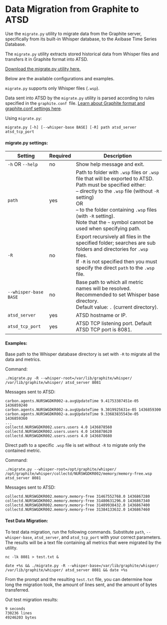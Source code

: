 # Data Migration from Graphite to ATSD
 
Use the `migrate.py` utility to migrate data from the Graphite server, specifically from its built-in Whisper database, to the Axibase Time Series Database.

The `migrate.py` utility extracts stored historical data from Whisper files and transfers it in Graphite format into ATSD.

[Download the migrate.py utility here.](https://github.com/axibase/atsd-graphite-finder/blob/master/bin/migrate.py)

Below are the available configurations and examples.

`migrate.py` supports only Whisper files (`.wsp`).

Data sent into ATSD by the `migrate.py` utility is parsed according to rules specified in the `graphite.conf `file. [Learn about Graphite format and graphite.conf settings here](../README.md).

Using `migrate.py`:

```
migrate.py [-h] [--whisper-base BASE] [-R] path atsd_server atsd_tcp_port
```

#### migrate.py settings:

| Setting | Required | Description | 
| --- | --- | --- | 
|  `-h` OR `--help`  |  no  |  Show help message and exit.  | 
|  `path`  |  yes  |  Path to folder with `.wsp` files or `.wsp` file that will be exported to ATSD.<br>Path must be specified either:<br>– directly to the `.wsp` file (without `-R` setting)<br>OR<br>– to the folder containing `.wsp` files (with `-R` setting).<br>Note that the `~` symbol cannot be used when specifying path.  | 
|  `-R`  |  no  |  Export recursively all files in the specified folder; searches are sub folders and directories for `.wsp` files.<br>If `-R` is not specified then you must specify the direct `path` to the `.wsp` file.  | 
|  `--whisper-base BASE`  |  no  |  Base path to which all metric names will be resolved.<br>Recommended to set Whisper base directory.<br>Default value: `.` (current directory).  | 
|  `atsd_server`  |  yes  |  ATSD hostname or IP.  | 
|  `atsd_tcp_port`  |  yes  |  ATSD TCP listening port. Default ATSD TCP port is 8081.  | 


#### Examples:

Base path to the Whisper database directory is set with `-R` to migrate all the data and metrics.

Command:

```
./migrate.py -R --whisper-root=/var/lib/graphite/whisper/ /var/lib/graphite/whisper/ atsd_server 8081
```

Messages sent to ATSD:

```
carbon.agents.NURSWGDKR002-a.avgUpdateTime 9.41753387451e-05 1436859240
carbon.agents.NURSWGDKR002-a.avgUpdateTime 9.3019925631e-05 1436859300
carbon.agents.NURSWGDKR002-a.avgUpdateTime 9.33683835543e-05 1436859360
...
collectd.NURSWGDKR002.users.users 4.0 1436878560
collectd.NURSWGDKR002.users.users 4.0 1436878620
collectd.NURSWGDKR002.users.users 4.0 1436878680
```

Direct path to a specific `.wsp` file is set without `-R` to migrate only the contained metric.

Command:

```
./migrate.py --whisper-root=/opt/graphite/whisper/ /opt/graphite/whisper/collectd/NURSWGDKR002/memory/memory-free.wsp atsd_server 8081
```

Messages sent to ATSD:

```
collectd.NURSWGDKR002.memory.memory-free 31467552768.0 1436867280
collectd.NURSWGDKR002.memory.memory-free 31480631296.0 1436867340
collectd.NURSWGDKR002.memory.memory-free 31409938432.0 1436867400
collectd.NURSWGDKR002.memory.memory-free 31384133632.0 1436867460
```

#### Test Data Migration:

To test data migration, run the following commands. Substitute `path`, `--whisper-base`, `atsd_server`, and `atsd_tcp_port` with your correct parameters. The results will be a text file containing all metrics that were migrated by the utility.

```
nc -lk 8081 > test.txt &
```

```
date +%s && ./migrate.py -R --whisper-base=/var/lib/graphite/whisper/ /var/lib/graphite/whisper/ atsd_server 8081 && date +%s
```

From the prompt and the resulting `test.txt` file, you can determine how long the migration took, the amount of lines sent, and the amount of bytes transferred.

Out test migration results:

```
9 seconds
730236 lines
49246203 bytes
```
